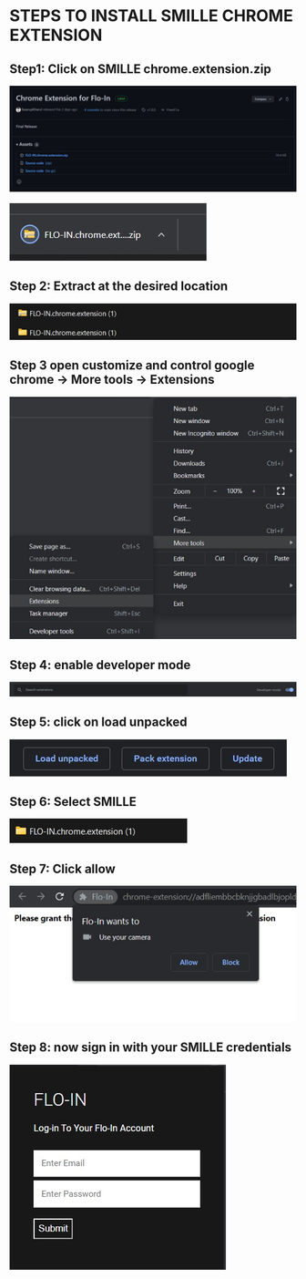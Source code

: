 # STEPS TO  INSTALL SMILLE CHROME EXTENSION
## Step1: Click on SMILLE chrome.extension.zip

<img src = "assets/step11.jpg">
<BR>
<BR>
<img src = "assets/step12.jpg">

## Step 2: Extract at the desired location

<img src = "assets/step2.jpg">

## Step 3 open customize and control google chrome → More tools → Extensions

<img src = "assets/step3.jpg">

## Step 4: enable developer mode

<img src = "assets/step4.jpg">

## Step 5: click on load unpacked

<img src = "assets/step5.jpg">

## Step 6: Select SMILLE 

<img src = "assets/step8.jpg">

## Step 7: Click allow

<img src = "assets/step6.jpg">

## Step 8: now sign in with your SMILLE credentials

<img src = "assets/step7.jpg">





